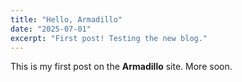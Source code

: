 ```yaml
---
title: "Hello, Armadillo"
date: "2025-07-01"
excerpt: "First post! Testing the new blog."
---
```


This is my first post on the **Armadillo** site. More soon.
